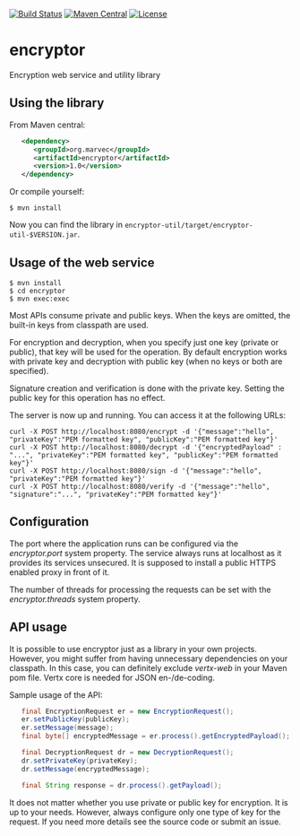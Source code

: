 [![Build Status][Travis badge]][Travis build]
[![Maven Central](https://maven-badges.herokuapp.com/maven-central/org.marvec/encryptor/badge.svg)](https://maven-badges.herokuapp.com/maven-central/org.marvec/encryptor/)
[![License](https://img.shields.io/badge/license-Apache%202-4EB1BA.svg)](https://www.apache.org/licenses/LICENSE-2.0.html)

[Travis badge]: https://travis-ci.org/marvec/encryptor.svg?branch=master
[Travis build]: https://travis-ci.org/marvec/encryptor

# encryptor
Encryption web service and utility library

## Using the library

From Maven central:

```xml
   <dependency>
      <groupId>org.marvec</groupId>
      <artifactId>encryptor</artifactId>
      <version>1.0</version>
   </dependency>
```

Or compile yourself:

```
$ mvn install
```

Now you can find the library in `encryptor-util/target/encryptor-util-$VERSION.jar`.

## Usage of the web service

```
$ mvn install
$ cd encryptor
$ mvn exec:exec
```

Most APIs consume private and public keys. When the keys are omitted, the built-in keys from classpath are used.

For encryption and decryption, when you specify just one key (private or public), that key will be used for the operation.
By default encryption works with private key and decryption with public key (when no keys or both are specified).

Signature creation and verification is done with the private key. Setting the public key for this operation has no effect.

The server is now up and running. You can access it at the following URLs:

```
curl -X POST http://localhost:8080/encrypt -d '{"message":"hello", "privateKey":"PEM formatted key", "publicKey":"PEM formatted key"}'
curl -X POST http://localhost:8080/decrypt -d '{"encryptedPayload" : "...", "privateKey":"PEM formatted key", "publicKey":"PEM formatted key"}'
curl -X POST http://localhost:8080/sign -d '{"message":"hello", "privateKey":"PEM formatted key"}'
curl -X POST http://localhost:8080/verify -d '{"message":"hello", "signature":"...", "privateKey":"PEM formatted key"}'
```

## Configuration

The port where the application runs can be configured via the _encryptor.port_ system property. The service always runs at localhost as it
provides its services unsecured. It is supposed to install a public HTTPS enabled proxy in front of it.

The number of threads for processing the requests can be set with the _encryptor.threads_ system property.

## API usage

It is possible to use encryptor just as a library in your own projects.
However, you might suffer from having unnecessary dependencies on your classpath.
In this case, you can definitely exclude _vertx-web_ in your Maven pom file.
Vertx core is needed for JSON en-/de-coding.

Sample usage of the API:

```java
   final EncryptionRequest er = new EncryptionRequest();
   er.setPublicKey(publicKey);
   er.setMessage(message);
   final byte[] encryptedMessage = er.process().getEncryptedPayload();

   final DecryptionRequest dr = new DecryptionRequest();
   dr.setPrivateKey(privateKey);
   dr.setMessage(encryptedMessage);

   final String response = dr.process().getPayload();
```

It does not matter whether you use private or public key for encryption. It is up to your needs. However, always configure
only one type of key for the request. If you need more details see the source code or submit an issue.